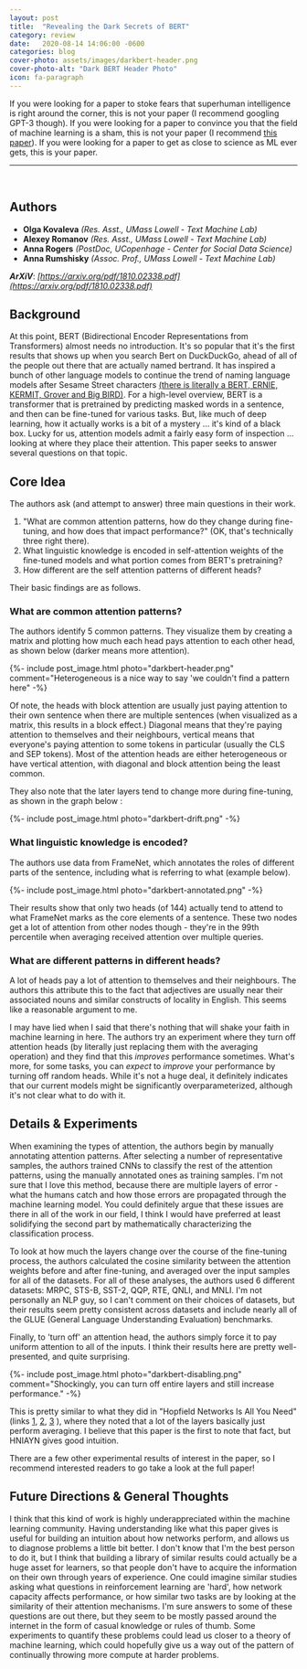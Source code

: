 ```yaml
---
layout: post
title:  "Revealing the Dark Secrets of BERT"
category: review
date:   2020-08-14 14:06:00 -0600
categories: blog
cover-photo: assets/images/darkbert-header.png
cover-photo-alt: "Dark BERT Header Photo"
icon: fa-paragraph
---
```


If you were looking for a paper to stoke fears that superhuman intelligence is right around the corner, this is not your paper (I recommend googling GPT-3 though).
If you were looking for a paper to convince you that the field of machine learning is a sham, this is not your paper (I recommend [this paper](https://arxiv.org/pdf/1712.06567.pdf)).
If you were looking for a paper to get as close to science as ML ever gets, this is your paper.

----------------------------
<br/>

## Authors
 - **Olga Kovaleva** *(Res. Asst., UMass Lowell - Text Machine Lab)*
 - **Alexey Romanov** *(Res. Asst., UMass Lowell - Text Machine Lab)*
 - **Anna Rogers** *(PostDoc, UCopenhage - Center for Social Data Science)*  
 - **Anna Rumshisky** *(Assoc. Prof., UMass Lowell -  Text Machine Lab)*
 
***ArXiV***: *[https://arxiv.org/pdf/1810.02338.pdf](https://arxiv.org/pdf/1810.02338.pdf)*
 
## Background

At this point, BERT (Bidirectional Encoder Representations from Transformers) almost needs no introduction.
It's so popular that it's the first results that shows up when you search Bert on DuckDuckGo, ahead of all of the people out there that are actually named bertrand.
It has inspired a bunch of other language models to continue the trend of naming language models after Sesame Street characters [(there is literally a BERT, ERNIE, KERMIT, Grover and Big BIRD)](https://www.theverge.com/2019/12/11/20993407/ai-language-models-muppets-sesame-street-muppetware-elmo-bert-ernie).
For a high-level overview, BERT is a transformer that is pretrained by predicting masked words in a sentence, and then can be fine-tuned for various tasks.
But, like much of deep learning, how it actually works is a bit of a mystery ... it's kind of a black box.
Lucky for us, attention models admit a fairly easy form of inspection ... looking at where they place their attention.
This paper seeks to answer several questions on that topic.  


## Core Idea
The authors ask (and attempt to answer) three main questions in their work.

1. "What are common attention patterns,  how do they change during fine-tuning, and how does that impact performance?" (OK, that's technically three right there).
2. What linguistic knowledge is encoded in self-attention weights of the fine-tuned models and what portion comes from BERT's pretraining?
3. How different are the self attention patterns of different heads?

Their basic findings are as follows.

### What are common attention patterns?
The authors identify 5 common patterns.
They visualize them by creating a matrix and plotting how much each head pays attention to each other head, as shown below (darker means more attention).

{%- include post_image.html photo="darkbert-header.png" comment="Heterogeneous is a nice way to say 'we couldn't find a pattern here" -%}

Of note, the heads with block attention are usually just paying attention to their own sentence when there are multiple sentences (when visualized as a matrix, this results in a block effect.)
Diagonal means that they're paying attention to themselves and their neighbours, vertical means that everyone's paying attention to some tokens in particular (usually the CLS and SEP tokens).
Most of the attention heads are either heterogeneous or have vertical attention, with diagonal and block attention being the least common.

They also note that the later layers tend to change more during fine-tuning, as shown in the graph below : 

{%- include post_image.html photo="darkbert-drift.png" -%}

### What linguistic knowledge is encoded?

The authors use data from FrameNet, which annotates the roles of different parts of the sentence, including what is referring to what (example below).

{%- include post_image.html photo="darkbert-annotated.png" -%}

Their results show that only two heads (of 144) actually tend to attend to what FrameNet marks as the core elements of a sentence.
These two nodes get a lot of attention from other nodes though - they're in the 99th percentile when averaging received attention over multiple queries.

### What are different patterns in different heads?
A lot of heads pay a lot of attention to themselves and their neighbours. 
The authors this attribute this to the fact that adjectives are usually near their associated nouns and similar constructs of locality in English.
This seems like a reasonable argument to me.

I may have lied when I said that there's nothing that will shake your faith in machine learning in here.
The authors try an experiment where they turn off attention heads (by literally just replacing them with the averaging operation) and they find that this *improves* performance sometimes.
What's more, for some tasks, you can *expect* to *improve* your performance by turning off random heads.
While it's not a huge deal, it definitely indicates that our current models might be significantly overparameterized, although it's not clear what to do with it.


## Details & Experiments

When examining the types of attention, the authors begin by manually annotating attention patterns.
After selecting a number of representative samples, the authors trained CNNs to classify the rest of the attention patterns, using the manually annotated ones as training samples.
I'm not sure that I love this method, because there are multiple layers of error - what the humans catch and how those errors are propagated through the machine learning model.
You could definitely argue that these issues are there in all of the work in our field, I think I would have preferred at least solidifying the second part by mathematically characterizing the classification process.

To look at how much the layers change over the course of the fine-tuning process, the authors calculated the cosine similarity between the attention weights before and after fine-tuning, and averaged over the input samples for all of the datasets.
For all of these analyses, the authors used 6 different datasets: MRPC, STS-B, SST-2, QQP, RTE, QNLI, and MNLI. 
I'm not personally an NLP guy, so I can't comment on their choices of datasets, but their results seem pretty consistent across datasets and include nearly all of the GLUE (General Language Understanding Evaluation) benchmarks.

Finally, to 'turn off' an attention head, the authors simply force it to pay uniform attention to all of the inputs.
I think their results here are pretty well-presented, and quite surprising.

{%- include post_image.html photo="darkbert-disabling.png" comment="Shockingly, you can turn off entire layers and still increase performance." -%}

This is pretty similar to what they did in "Hopfield Networks Is All You Need" (links [1](blumx116.github.io/blog/review/2020/08/06/hopfield1.html), [2](http://localhost:4000/blog/review/2020/08/07/hopfield2.html), [3](https://arxiv.org/pdf/2008.02217.pdf) ), where they noted that a lot of the layers basically just perform averaging. 
I believe that this paper is the first to note that fact, but HNIAYN gives good intuition.

There are a few other experimental results of interest in the paper, so I recommend interested readers to go take a look at the full paper!

## Future Directions & General Thoughts

I think that this kind of work is highly underappreciated within the machine learning community. 
Having understanding like what this paper gives is useful for building an intuition about how networks perform, and allows us to diagnose problems a little bit better.
I don't know that I'm the best person to do it, but I think that building a library of similar results could actually be a huge asset for learners, so that people don't have to acquire the information on their own through years of experience.
One could imagine similar studies asking what questions in reinforcement learning are 'hard',  how network capacity affects performance, or how similar two tasks are by looking at the similarity of their attention mechanisms.
I'm sure answers to some of these questions are out there, but they seem to be mostly passed around the internet in the form of casual knowledge or rules of thumb. 
Some experiments to quantify these problems could lead us closer to a theory of machine learning, which could hopefully give us a way out of the pattern of continually throwing more compute at harder problems.
